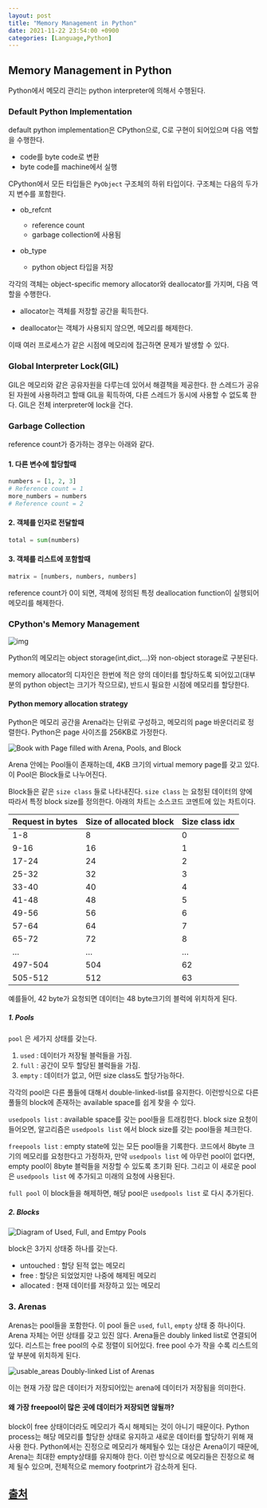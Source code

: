 ```yaml
---
layout: post
title: "Memory Management in Python"
date: 2021-11-22 23:54:00 +0900
categories: [Language,Python]
---
```


## Memory Management in Python

Python에서 메모리 관리는 python interpreter에 의해서 수행된다. 

### Default Python Implementation

default python implementation은 CPython으로, C로 구현이 되어있으며 다음 역할을 수행한다.

- code를 byte code로 변환
- byte code를 machine에서 실행

CPython에서 모든 타입들은 `PyObject` 구조체의 하위 타입이다. 구조체는 다음의 두가지 변수를 포함한다.

- ob_refcnt 
  - reference count
  - garbage collection에 사용됨

- ob_type 
  - python object 타입을 저장

각각의 객체는 object-specific memory allocator와 deallocator를 가지며, 다음 역할을 수행한다.

- allocator는 객체를 저장할 공간을 획득한다.

- deallocator는 객체가 사용되지 않으면, 메모리를 해제한다.

이때 여러 프로세스가 같은 시점에 메모리에 접근하면 문제가 발생할 수 있다. 

### Global Interpreter Lock(GIL)

GIL은 메모리와 같은 공유자원을 다루는데 있어서 해결책을 제공한다. 한 스레드가 공유된 자원에 사용하려고 할때 GIL을 획득하여, 다른 스레드가 동시에 사용할 수 없도록 한다. GIL은 전체 interpreter에 lock을 건다.

### Garbage Collection

reference count가 증가하는 경우는 아래와 같다.

#### 1. 다른 변수에 할당할때

``` python
numbers = [1, 2, 3]
# Reference count = 1
more_numbers = numbers
# Reference count = 2
```

#### 2. 객체를 인자로 전달할때

``` python
total = sum(numbers)
```

#### 3. 객체를 리스트에 포함할때

``` python
matrix = [numbers, numbers, numbers]
```

reference count가 0이 되면, 객체에 정의된 특정 deallocation function이 실행되어 메모리를 해제한다.

### CPython's Memory Management

![img](https://files.realpython.com/media/memory_management.92ad564ec680.png)

Python의 메모리는 object storage(int,dict,...)와 non-object storage로 구분된다.

memory allocator의 디자인은 한번에 적은 양의 데이터를 할당하도록 되어있고(대부분의 python object는 크기가 작으므로), 반드시 필요한 시점에 메모리를 할당한다. 

#### Python memory allocation strategy

Python은 메모리 공간을 Arena라는 단위로 구성하고, 메모리의 page 바운더리로 정렬한다. Python은 page 사이즈를 256KB로 가정한다.

![Book with Page filled with Arena, Pools, and Block](https://files.realpython.com/media/memory_management_5.394b85976f34.png)

Arena 안에는 Pool들이 존재하는데, 4KB 크기의 virtual memory page를 갖고 있다. 이 Pool은 Block들로 나누어진다.

Block들은 같은 `size class` 들로 나타내진다. `size class` 는 요청된 데이터의 양에 따라서 특정 block size를 정의한다. 아래의 차트는 소스코드 코멘트에 있는 차트이다.

| Request in bytes | Size of allocated block | Size class idx |
| ---------------- | ----------------------- | -------------- |
| 1-8              | 8                       | 0              |
| 9-16             | 16                      | 1              |
| 17-24            | 24                      | 2              |
| 25-32            | 32                      | 3              |
| 33-40            | 40                      | 4              |
| 41-48            | 48                      | 5              |
| 49-56            | 56                      | 6              |
| 57-64            | 64                      | 7              |
| 65-72            | 72                      | 8              |
| …                | …                       | …              |
| 497-504          | 504                     | 62             |
| 505-512          | 512                     | 63             |

예를들어, 42 byte가 요청되면 데이터는 48 byte크기의 블럭에 위치하게 된다.

##### 1. Pools

`pool` 은 세가지 상태를 갖는다. 

1.  `used` : 데이터가 저장될 블럭들을 가짐.
2.  `full` : 공간이 모두 할당된 블럭들을 가짐.
3.  `empty` : 데이터가 없고, 어떤 size class도 할당가능하다.

각각의 pool은 다른 풀들에 대해서 double-linked-list를 유지한다. 이런방식으로 다른 풀들의 block에 존재하는 available space를 쉽게 찾을 수 있다.

`usedpools list` : available space를 갖는 pool들을 트래킹한다. block size 요청이 들어오면, 알고리즘은 `usedpools list` 에서 block size를 갖는 pool들을 체크한다.

`freepools list` : empty state에 있는 모든 pool들을 기록한다. 코드에서 8byte 크기의 메모리를 요청한다고 가정하자, 만약 `usedpools list` 에 아무런 pool이 없다면, empty pool이 8byte 블럭들을 저장할 수 있도록 초기화 된다. 그리고 이 새로운 pool은 `usedpools list` 에 추가되고 미래의 요청에 사용된다.

`full pool` 이 block들을 해제하면, 해당 pool은 `usedpools list` 로 다시 추가된다.

##### 2. Blocks

![Diagram of Used, Full, and Emtpy Pools](https://files.realpython.com/media/memory_management_3.52bffbf302d3.png)

block은 3가지 상태중 하나를 갖는다.

- untouched : 할당 된적 없는 메모리
- free : 할당은 되었었지만 나중에 해제된 메모리
- allocated : 현재 데이터를 저장하고 있는 메모리

### 3. Arenas

Arenas는 pool들을 포함한다. 이 pool 들은 `used`, `full`, `empty` 상태 중 하나이다. Arena 자체는 어떤 상태를 갖고 있진 않다. Arena들은 doubly linked list로 연결되어있다. 리스트는 free pool의 수로 정렬이 되어있다. free pool 수가 작을 수록 리스트의 앞 부분에 위치하게 된다.

![usable_areas Doubly-linked List of Arenas](https://files.realpython.com/media/memory_management_6.60e9761bc158.png)

이는 현재 가장 많은 데이터가 저장되어있는 arena에  데이터가 저장됨을 의미한다. 

#### 왜 가장 freepool이 많은 곳에 데이터가 저장되면 않될까? 

block이 free 상태이더라도 메모리가 즉시 해제되는 것이 아니기 때문이다. Python process는 해당 메모리를 할당한 상태로 유지하고 새로운 데이터를 할당하기 위해 재사용 한다. Python에서는 진정으로 메모리가 해제될수 있는 대상은 Arena이기 때문에, Arena는 최대한 empty상태를 유지해야 한다. 이런 방식으로 메모리들은 진정으로 해제 될수 있으며, 전체적으로 memory footprint가 감소하게 된다.

## [출처](https://realpython.com/python-memory-management/)